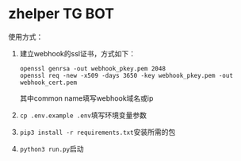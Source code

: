 # zhelper TG BOT

使用方式：

1. 建立webhook的ssl证书，方式如下：
   
   ```shell
   openssl genrsa -out webhook_pkey.pem 2048
   openssl req -new -x509 -days 3650 -key webhook_pkey.pem -out webhook_cert.pem
   ```
   
   其中common name填写webhook域名或ip

2. `cp .env.example .env`填写环境变量参数

3. `pip3 install -r requirements.txt`安装所需的包

4. `python3 run.py`启动